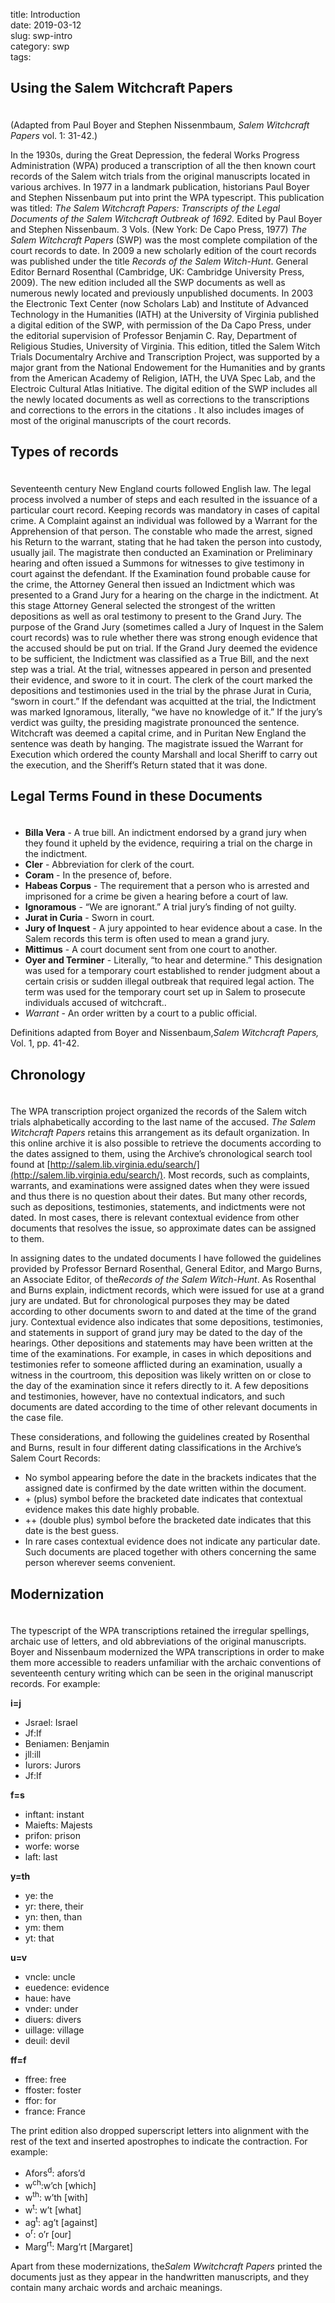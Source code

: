 title: Introduction  
date: 2019-03-12  
slug: swp-intro  
category: swp  
tags: 

<h2 style="padding-bottom:20px;">Using the Salem Witchcraft Papers</h2>

(Adapted from Paul Boyer and Stephen Nissenmbaum, *Salem Witchcraft Papers* vol. 1: 31-42.)

In the 1930s, during the Great Depression, the federal Works Progress Administration (WPA) produced a transcription of all the then known court records of the Salem witch trials from the original manuscripts located in various archives.  In 1977 in a landmark publication, historians Paul Boyer and Stephen Nissenbaum put into print the WPA typescript. This publication was titled: *The Salem Witchcraft Papers: Transcripts of the Legal Documents of the Salem Witchcraft Outbreak of 1692.* Edited by Paul Boyer and Stephen Nissenbaum.  3 Vols. (New York:  De Capo Press, 1977) *The Salem Witchcraft Papers* (SWP) was the most complete compilation of the court records to date. In 2009 a new scholarly edition of the court records was published under the title *Records of the Salem Witch-Hunt*. General Editor Bernard Rosenthal (Cambridge, UK: Cambridge University Press, 2009). The new edition included all the SWP documents as well as numerous newly located and previously unpublished documents. In 2003 the Electronic Text Center (now Scholars Lab) and Institute of Advanced Technology in the Humanities (IATH) at the University of Virginia published a digital edition of the SWP, with permission of the Da Capo Press, under the editorial supervision of Professor Benjamin C. Ray, Department of Religious Studies, University of Virginia. This edition, titled the Salem Witch Trials Documentalry Archive and Transcription Project, was supported by a major grant from the National Endowement for the Humanities and by grants from the American Academy of Religion, IATH, the UVA Spec Lab, and the Electroic Cultural Atlas Initiative. The digital edition of the SWP includes all the newly located documents as well as corrections to the transcriptions and corrections to the errors in the citations . It also includes images of most of the original manuscripts of the court records.

<h2 style="padding-bottom:20px;">Types of records</h2>

Seventeenth century New England courts followed English law. The legal process involved a number of steps and each resulted in the issuance of a particular court record. Keeping records was mandatory in cases of capital crime. A Complaint against an individual was followed by a Warrant for the Apprehension of that person. The constable who made the arrest, signed his Return to the warrant, stating that he had taken the person into custody, usually jail. The magistrate then conducted an Examination or Preliminary hearing and often issued a Summons for witnesses to give testimony in court against the defendant. If the Examination found probable cause for the crime, the Attorney General then issued an Indictment which was presented to a Grand Jury for a hearing on the charge in the indictment. At this stage Attorney General selected the strongest of the written depositions as well as oral testimony to present to the Grand Jury. The purpose of the Grand Jury (sometimes called a Jury of Inquest in the Salem court records) was to rule whether there was strong enough evidence that the accused should be put on trial.  If the Grand Jury deemed the evidence to be sufficient, the Indictment was classified as a True Bill, and the next step was a trial.   At the trial, witnesses appeared in person and presented their evidence, and swore to it in court. The clerk of the court marked the depositions and testimonies used in the trial by the phrase Jurat in Curia, “sworn in court.” If the defendant was acquitted at the trial, the Indictment was marked Ignoramous, literally, “we have no knowledge of it.” If the jury’s verdict was guilty, the presiding magistrate pronounced the sentence. Witchcraft was deemed a capital crime, and in Puritan New England the sentence was death by hanging.  The magistrate issued the Warrant for Execution which ordered the county Marshall and local Sheriff to carry out the execution, and the Sheriff’s Return stated that it was done.

<h2 style="padding-bottom:20px;">Legal Terms Found in these Documents</h2>

- **Billa Vera** - A true bill. An indictment endorsed by a grand jury when they found it upheld by the evidence, requiring a trial on the charge in the indictment.  
- **Cler** - Abbreviation for clerk of the court.  
- **Coram** - In the presence of, before.  
- **Habeas Corpus** - The requirement that a person who is arrested and imprisoned for a crime be given a hearing before a court of law.  
- **Ignoramous** - “We are ignorant.” A trial jury’s finding of not guilty.  
- **Jurat in Curia** - Sworn in court.  
- **Jury of Inquest** - A jury appointed to hear evidence about a case. In the Salem records this term is often used to mean a grand jury.  
- **Mittimus** - A court document sent from one court to another.  
- **Oyer and Terminer** - Literally, “to hear and determine.” This designation was used for a temporary court established to render judgment about a certain crisis or sudden illegal outbreak that required legal action. The term was used for the temporary court set up in Salem to prosecute individuals accused of witchcraft..  
- *Warrant* - An order written by a court to a public official.

Definitions adapted from Boyer and Nissenbaum,*Salem Witchcraft Papers,* Vol. 1, pp. 41-42.

<h2 style="padding-bottom:20px;">Chronology</h2>

The WPA transcription project organized the records of the Salem witch trials alphabetically according to the last name of the accused. *The Salem Witchcraft Papers* retains this arrangement as its default organization. In this online archive it is also possible to retrieve the documents according to the dates assigned to them, using the Archive’s chronological search tool found at [http://salem.lib.virginia.edu/search/](http://salem.lib.virginia.edu/search/).  Most records, such as complaints, warrants, and examinations were assigned dates when they were issued and thus there is no question about their dates. But many other records, such as depositions, testimonies, statements, and indictments were not dated. In most cases, there is relevant contextual evidence from other documents that resolves the issue, so approximate dates can be assigned to them.

In assigning dates to the undated documents I have followed the guidelines provided by Professor Bernard Rosenthal, General Editor, and Margo Burns, an Associate Editor, of the*Records of the Salem Witch-Hunt*. As Rosenthal and Burns explain, indictment records, which were issued for use at a grand jury are undated. But for chronological purposes they may be dated according to other documents sworn to and dated at the time of the grand jury. Contextual evidence also indicates that some depositions, testimonies, and statements in support of grand jury may be dated to the day of the hearings. Other depositions and statements may have been written at the time of the examinations.  For example, in cases in which depositions and testimonies refer to someone afflicted during an examination, usually a witness in the courtroom, this deposition was likely written on or close to the day of the examination since it refers directly to it. A few depositions and testimonies, however, have no contextual indicators, and such documents are dated according to the time of other relevant documents in the case file.

These considerations, and following the guidelines created by Rosenthal and Burns, result in four different dating classifications in the Archive’s Salem Court Records:

- No symbol appearing before the date in the brackets indicates that the assigned date is confirmed by the date written within the document.  
- \+ (plus) symbol before the bracketed date indicates that contextual evidence makes this date highly probable.  
- ++ (double plus) symbol before the bracketed date indicates that this date is the best guess.  
- In rare cases contextual evidence does not indicate any particular date. Such documents are placed together with others concerning the same person wherever seems convenient.


<h2 style="padding-bottom:20px;">Modernization</h2>

The typescript of the WPA transcriptions retained the irregular spellings, archaic use of letters, and old abbreviations of the original manuscripts.  Boyer and Nissenbaum modernized the WPA transcriptions in order to make them more accessible to readers unfamiliar with the archaic conventions of seventeenth century writing which can be seen in the original manuscript records. For example:  
    
**i=j**

- Jsrael: Israel  
- Jf:If  
- Beniamen: Benjamin  
- jll:ill  
- Iurors: Jurors  
- Jf:If

**f=s**

- inftant: instant  
- Maiefts: Majests  
- prifon: prison  
- worfe: worse  
- laft: last

**y=th**

- ye: the				  
- yr: there, their  
- yn: then, than			  
- ym: them  
- yt: that

**u=v**

- vncle: uncle  
- euedence: evidence  
- haue: have  
- vnder: under  
- diuers: divers  
- uillage: village  
- deuil: devil

**ff=f**

- ffree: free  
- ffoster: foster  
- ffor: for  
- france: France

The print edition also dropped superscript letters into alignment with the rest of the text and inserted apostrophes to indicate the contraction. For example:

- Afors<sup>d</sup>: afors’d  
- w<sup>ch</sup>:w’ch [which]  
- w<sup>th</sup>: w’th [with]  
- w<sup>t</sup>: w’t [what]  
- ag<sup>t</sup>: ag’t [against]  
- o<sup>r</sup>: o’r [our]  
- Marg<sup>rt</sup>: Marg’rt [Margaret]  
            
Apart from these modernizations, the*Salem Wwitchcraft Papers* printed the documents just as they appear in the handwritten manuscripts, and they contain many archaic words and archaic meanings.